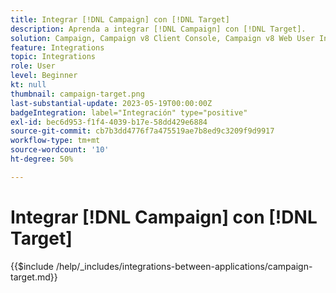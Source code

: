 ```yaml
---
title: Integrar [!DNL Campaign] con [!DNL Target]
description: Aprenda a integrar [!DNL Campaign] con [!DNL Target].
solution: Campaign, Campaign v8 Client Console, Campaign v8 Web User Interface, Campaign Classic v7, Target
feature: Integrations
topic: Integrations
role: User
level: Beginner
kt: null
thumbnail: campaign-target.png
last-substantial-update: 2023-05-19T00:00:00Z
badgeIntegration: label="Integración" type="positive"
exl-id: bec6d953-f1f4-4039-b17e-58dd429e6884
source-git-commit: cb7b3dd4776f7a475519ae7b8ed9c3209f9d9917
workflow-type: tm+mt
source-wordcount: '10'
ht-degree: 50%

---
```


# Integrar [!DNL Campaign] con [!DNL Target]

{{$include /help/_includes/integrations-between-applications/campaign-target.md}}
